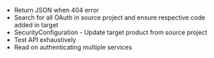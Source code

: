 - Return JSON when 404 error
- Search for all OAuth in source project and ensure respective code added in target
- SecurityConfiguration - Update target product from source project
- Test API exhaustively
- Read on authenticating multiple services
